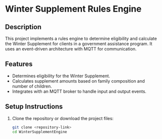 # Winter Supplement Rules Engine

## Description
This project implements a rules engine to determine eligibility and calculate the Winter Supplement for clients in a government assistance program. It uses an event-driven architecture with MQTT for communication.

## Features
- Determines eligibility for the Winter Supplement.
- Calculates supplement amounts based on family composition and number of children.
- Integrates with an MQTT broker to handle input and output events.

## Setup Instructions
1. Clone the repository or download the project files:
   ```bash
   git clone <repository-link>
   cd WinterSupplementEngine
